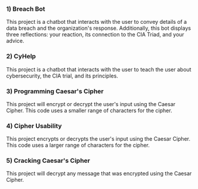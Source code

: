### 1) Breach Bot
This project is a chatbot that interacts with the user to convey details of a data breach and the organization's response. Additionally, this bot displays three reflections: your reaction, its connection to the CIA Triad, and your advice.

### 2) CyHelp
This project is a chatbot that interacts with the user to teach the user about cybersecurity, the CIA trial, and its principles.

### 3) Programming Caesar's Cipher
This project will encrypt or decrypt the user's input using the Caesar Cipher. This code uses a smaller range of characters for the cipher.

### 4) Cipher Usability
This project encrypts or decrypts the user's input using the Caesar Cipher. This code uses a larger range of characters for the cipher. 

### 5) Cracking Caesar's Cipher
This project will decrypt any message that was encrypted using the Caesar Cipher.
